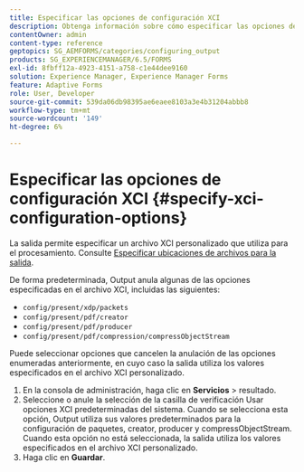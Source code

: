 ```yaml
---
title: Especificar las opciones de configuración XCI
description: Obtenga información sobre cómo especificar las opciones de configuración de XCI. Puede especificar valores de archivo XCI personalizados para el formulario adaptable, de modo que se pueda utilizar durante el procesamiento del formulario.
contentOwner: admin
content-type: reference
geptopics: SG_AEMFORMS/categories/configuring_output
products: SG_EXPERIENCEMANAGER/6.5/FORMS
exl-id: 8fbff12a-4923-4151-a758-c1e44dee9160
solution: Experience Manager, Experience Manager Forms
feature: Adaptive Forms
role: User, Developer
source-git-commit: 539da06db98395ae6eaee8103a3e4b31204abbb8
workflow-type: tm+mt
source-wordcount: '149'
ht-degree: 6%

---
```


# Especificar las opciones de configuración XCI {#specify-xci-configuration-options}

La salida permite especificar un archivo XCI personalizado que utiliza para el procesamiento. Consulte [Especificar ubicaciones de archivos para la salida](/help/forms/using/admin-help/specify-file-locations-output.md#specify-file-locations-for-output).

De forma predeterminada, Output anula algunas de las opciones especificadas en el archivo XCI, incluidas las siguientes:

* `config/present/xdp/packets`
* `config/present/pdf/creator`
* `config/present/pdf/producer`
* `config/present/pdf/compression/compressObjectStream`

Puede seleccionar opciones que cancelen la anulación de las opciones enumeradas anteriormente, en cuyo caso la salida utiliza los valores especificados en el archivo XCI personalizado.

1. En la consola de administración, haga clic en **Servicios** > resultado.
1. Seleccione o anule la selección de la casilla de verificación Usar opciones XCI predeterminadas del sistema. Cuando se selecciona esta opción, Output utiliza sus valores predeterminados para la configuración de paquetes, creator, producer y compressObjectStream. Cuando esta opción no está seleccionada, la salida utiliza los valores especificados en el archivo XCI personalizado.
1. Haga clic en **Guardar**.
